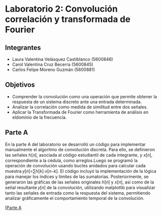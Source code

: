 # Laboratorio 2: Convolución correlación y transformada de Fourier

## Integrantes
* Laura Valentina Velásquez Castiblanco (5600846)
* Carol Valentina Cruz Becerra (5600845)
* Carlos Felipe Moreno Guzmán (5600881)
  
## Objetivos 
* Comprender la convolución como una operación que permite obtener la respuesta de un sistema discreto ante una entrada determinada.
* Analizar la correlación como medida de similitud entre dos señales.
* Aplicar la Transformada de Fourier como herramienta de análisis en eldominio de la frecuencia.
  
## Parte A
En la parte A del laboratorio se desarrolló un código para implementar manualmente el algoritmo de convolución discreta. Para ello, se definieron las señales ℎ[𝑛], asociada al código estudiantil de cada integrante, y 𝑥[𝑛], correspondiente a la cédula, como arreglos.Luego se programó la operación de convolución usando bucles anidados para calcular cada muestra 𝑦[𝑛]=∑ℎ[𝑘]⋅𝑥[𝑛−𝑘]. El código incluyó la implementación de la lógica para manejar los índices y límites de las sumatorias. Posteriormente, se generaron las gráficas de las señales originales ℎ[𝑛] y 𝑥[𝑛], así como de la señal resultante 𝑦[𝑛] de la convolución, utilizando matplotlib para visualizar tanto las señales de entrada como la respuesta del sistema, permitiendo analizar gráficamente el comportamiento temporal de la convolución.

[[Parte A](https://github.com/carolcruz5600/Laboratorio-2/blob/main/Parte%20A/Proceso%20A.md)


